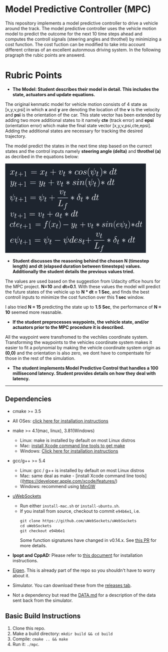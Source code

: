 # Model Predictive Controller (MPC)

This repository implements a model predictive controller to drive a vehicle around the track. The model predictive controller uses the vehicle motion model to predict the outcome for the next 10 time steps ahead and computes the controll signals (steering angles and throthel) by minimizing a cost function. The cost fuction can be modified to take into account different criteras of an excellent autonmous driving system. In the following pragraph the rubic points are answerd.

# Rubric Points
* **The Model: Student describes their model in detail. This includes the state, actuators and update equations.**

The original kenmatic model for vehicle motion consists of 4 state as [x,y,v,psi] in which **x** and **y** are denoting the location of the **v** is the velocity and **psi** is the orientation of the car. This state vector has been extended by adding two more additional states to it namely **cte** (track error) and **epsi** (orientation error) which make the final state vector [x,y,v,psi,cte,epsi]. Adding the additional states are necessary for tracking the desired trajectory.

The model predict the states in the next time step based on the currect states and the control inputs namely **steering angle (delta)** and **throthel (a)** as decribed in the equations below:

<img src="Equations.jpg" width="450">


* **Student discusses the reasoning behind the chosen N (timestep length) and dt (elapsed duration between timesteps) values. Additionally the student details the previous values tried.**

The values are used based on the suggestion from Udacity office hours for the MPC project. **N=10** and **dt=0.1**. With these values the model will predict the future states of the vehicle up to **N * dt = 1 Sec**, and finds the best controll inputs to minimize the cost function over this **1 sec** window.

I also tried **N = 15** predicting the state up to **1.5 Sec**, the performance of **N = 10** seemed more reasnable.


* **If the student preprocesses waypoints, the vehicle state, and/or actuators prior to the MPC procedure it is described.**

All the waypoint were transfromed to the vechiles coordinate system. Transforming the waypoints to the vehicles coordinate system makes it easier to fit a polynomial by making the vehicle coordinate system origin as **(0,0)** and the orientation is also zero, we dont have to compentsate for those in the rest of the simulation.

* **The student implements Model Predictive Control that handles a 100 millisecond latency. Student provides details on how they deal with latency.**





---

## Dependencies

* cmake >= 3.5
 * All OSes: [click here for installation instructions](https://cmake.org/install/)
* make >= 4.1(mac, linux), 3.81(Windows)
  * Linux: make is installed by default on most Linux distros
  * Mac: [install Xcode command line tools to get make](https://developer.apple.com/xcode/features/)
  * Windows: [Click here for installation instructions](http://gnuwin32.sourceforge.net/packages/make.htm)
* gcc/g++ >= 5.4
  * Linux: gcc / g++ is installed by default on most Linux distros
  * Mac: same deal as make - [install Xcode command line tools]((https://developer.apple.com/xcode/features/)
  * Windows: recommend using [MinGW](http://www.mingw.org/)
* [uWebSockets](https://github.com/uWebSockets/uWebSockets)
  * Run either `install-mac.sh` or `install-ubuntu.sh`.
  * If you install from source, checkout to commit `e94b6e1`, i.e.
    ```
    git clone https://github.com/uWebSockets/uWebSockets
    cd uWebSockets
    git checkout e94b6e1
    ```
    Some function signatures have changed in v0.14.x. See [this PR](https://github.com/udacity/CarND-MPC-Project/pull/3) for more details.

* **Ipopt and CppAD:** Please refer to [this document](https://github.com/udacity/CarND-MPC-Project/blob/master/install_Ipopt_CppAD.md) for installation instructions.
* [Eigen](http://eigen.tuxfamily.org/index.php?title=Main_Page). This is already part of the repo so you shouldn't have to worry about it.
* Simulator. You can download these from the [releases tab](https://github.com/udacity/self-driving-car-sim/releases).
* Not a dependency but read the [DATA.md](./DATA.md) for a description of the data sent back from the simulator.


## Basic Build Instructions

1. Clone this repo.
2. Make a build directory: `mkdir build && cd build`
3. Compile: `cmake .. && make`
4. Run it: `./mpc`.
